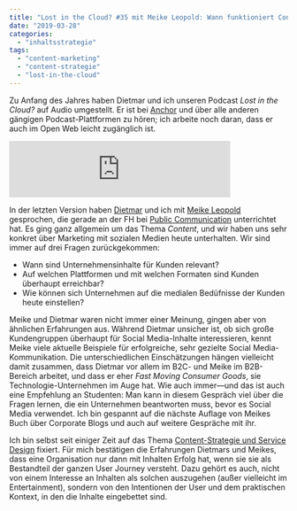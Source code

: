 ```yaml
---
title: "Lost in the Cloud? #35 mit Meike Leopold: Wann funktioniert Content Marketing?"
date: "2019-03-28"
categories: 
  - "inhaltsstrategie"
tags: 
  - "content-marketing"
  - "content-strategie"
  - "lost-in-the-cloud"
---
```


Zu Anfang des Jahres haben Dietmar und ich unseren Podcast _Lost in the Cloud?_ auf Audio umgestellt. Er ist bei [Anchor](https://anchor.fm/lostinthecloud/episodes/Episode-35---mit-Meike-Leopold-Lohnt-es-fr-Unternehmen-noch--Communities-aufzubauen-e3ickv/a-a58fhc) und über alle anderen gängigen Podcast-Plattformen zu hören; ich arbeite noch daran, dass er auch im Open Web leicht zugänglich ist.

<iframe src="https://anchor.fm/lostinthecloud/embed/episodes/Episode-35---mit-Meike-Leopold-Lohnt-es-fr-Unternehmen-noch--Communities-aufzubauen-e3ickv/a-a58fhc" height="102px" width="400px" frameborder="0" scrolling="no"></iframe>

In der letzten Version haben [Dietmar](https://www.cloudthinkn.com/) und ich mit [Meike Leopold](https://www.start-talking.de/) gesprochen, die gerade an der FH bei [Public Communication](https://www.fh-joanneum.at/public-communication/postgraduate/) unterrichtet hat. Es ging ganz allgemein um das Thema _Content_, und wir haben uns sehr konkret über Marketing mit sozialen Medien heute unterhalten. Wir sind immer auf drei Fragen zurückgekommen:

- Wann sind Unternehmensinhalte für Kunden relevant?
- Auf welchen Plattformen und mit welchen Formaten sind Kunden überhaupt erreichbar?
- Wie können sich Unternehmen auf die medialen Bedüfnisse der Kunden heute einstellen?

Meike und Dietmar waren nicht immer einer Meinung, gingen aber von ähnlichen Erfahrungen aus. Während Dietmar unsicher ist, ob sich große Kundengruppen überhaupt für Social Media-Inhalte interessieren, kennt Meike viele aktuelle Beispiele für erfolgreiche, sehr gezielte Social Media-Kommunikation. Die unterschiedlichen Einschätzungen hängen vielleicht damit zusammen, dass Dietmar vor allem im B2C- und Meike im B2B-Bereich arbeitet, und dass er eher _Fast Moving Consumer Goods_, sie Technologie-Unternehmen im Auge hat. Wie auch immer—und das ist auch eine Empfehlung an Studenten: Man kann in diesem Gespräch viel über die Fragen lernen, die ein Unternehmen beantworten muss, bevor es Social Media verwendet. Ich bin gespannt auf die nächste Auflage von Meikes Buch über Corporate Blogs und auch auf weitere Gespräche mit ihr.

Ich bin selbst seit einiger Zeit auf das Thema [Content-Strategie und Service Design](https://wittenbrink.net/lostandfound/content-strategie-als-service-design/) fixiert. Für mich bestätigen die Erfahrungen Dietmars und Meikes, dass eine Organisation nur dann mit Inhalten Erfolg hat, wenn sie sie als Bestandteil der ganzen User Journey versteht. Dazu gehört es auch, nicht von einem Interesse an Inhalten als solchen auszugehen (außer vielleicht im Entertainment), sondern von den Intentionen der User und dem praktischen Kontext, in den die Inhalte eingebettet sind.
